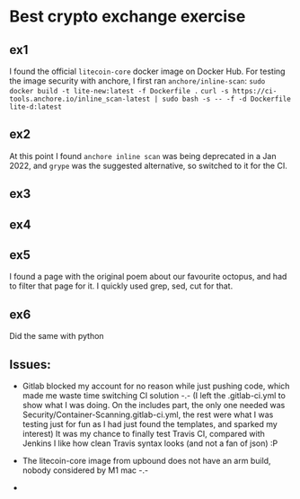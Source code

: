 # Best crypto exchange exercise

## ex1
I found the official `litecoin-core` docker image on Docker Hub.
For testing the image security with anchore, I first ran `anchore/inline-scan`:
`sudo docker build -t lite-new:latest -f Dockerfile .`
`curl -s https://ci-tools.anchore.io/inline_scan-latest | sudo bash -s -- -f -d Dockerfile lite-d:latest`

## ex2
At this point I found `anchore inline scan` was being deprecated in a Jan 2022, and `grype` was the suggested alternative, so switched to it for the CI.


## ex3


## ex4


## ex5
I found a page with the original poem about our favourite octopus, and had to filter that page for it.
I quickly used grep, sed, cut for that.

## ex6
Did the same with python

## Issues:
* Gitlab blocked my account for no reason while just pushing code, which made me waste time switching CI solution -.-
(I left the .gitlab-ci.yml to show what I was doing. On the includes part, the only one needed was Security/Container-Scanning.gitlab-ci.yml, the rest were what I was testing just for fun as I had just found the templates, and sparked my interest)
It was my chance to finally test Travis CI, compared with Jenkins I like how clean Travis syntax looks (and not a fan of json) :P

* The litecoin-core image from upbound does not have an arm build, nobody considered by M1 mac -.-

* 
